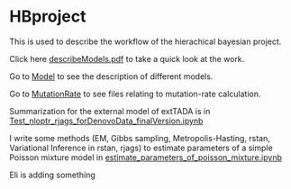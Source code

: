# HBproject

This is used to describe the workflow of the hierachical bayesian project.

Click here [describeModels.pdf](./describeModels.pdf) to take a quick look at the work.

Go to [Model](./Model) to see the description of different models.

Go to [MutationRate](./MutationRate) to see files relating to mutation-rate calculation.


Summarization for the external model of extTADA is in [Test_nloptr_rjags_forDenovoData_finalVersion.ipynb](./Test_nloptr_rjags_forDenovoData_finalVersion.ipynb)

I write some methods (EM, Gibbs sampling, Metropolis-Hasting, rstan, Variational Inference in rstan, rjags) to estimate parameters of a simple Poisson mixture model in [estimate_parameters_of_poisson_mixture.ipynb](./estimate_parameters_of_poisson_mixture.ipynb)

Eli is adding something

